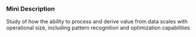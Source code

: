 ### Mini Description

Study of how the ability to process and derive value from data scales with operational size, including pattern recognition and optimization capabilities
